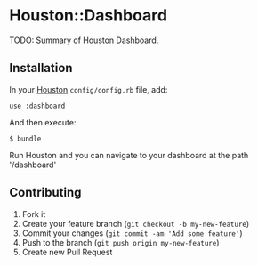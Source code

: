 # Houston::Dashboard

TODO: Summary of Houston Dashboard.


## Installation

In your [Houston](https://github.com/houstonmc/houston) `config/config.rb` file, add:

    use :dashboard

And then execute:

    $ bundle

Run Houston and you can navigate to your dashboard at the path '/dashboard'


## Contributing

1. Fork it
2. Create your feature branch (`git checkout -b my-new-feature`)
3. Commit your changes (`git commit -am 'Add some feature'`)
4. Push to the branch (`git push origin my-new-feature`)
5. Create new Pull Request
